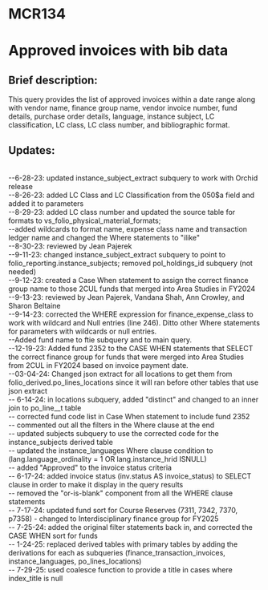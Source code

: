 # MCR134

# Approved invoices with bib data  
<p>
  
## Brief description:
This query provides the list of approved invoices within a date range along with vendor name, finance group name, vendor invoice number, fund details, purchase order details, language, instance subject, LC classification, LC class, LC class number, and bibliographic format. 
<p>
  
## Updates:

<br>--6-28-23: updated instance_subject_extract subquery to work with Orchid release
<br>--8-26-23: added LC Class and LC Classification from the 050$a field and added it to parameters
<br>--8-29-23: added LC class number and updated the source table for formats to vs_folio_physical_material_formats;
<br>--added wildcards to format name, expense class name and transaction ledger name and changed the Where statements to "ilike"
<br>--8-30-23: reviewed by Jean Pajerek
<br>--9-11-23: changed instance_subject_extract subquery to point to folio_reporting.instance_subjects; removed pol_holdings_id subquery (not needed)
<br>--9-12-23: created a Case When statement to assign the correct finance group name to those 2CUL funds that merged into Area Studies in FY2024
<br>--9-13-23: reviewed by Jean Pajerek, Vandana Shah, Ann Crowley, and Sharon Beltaine
<br>--9-14-23: corrected the WHERE expression for finance_expense_class to work with wildcard and Null entries (line 246). Ditto other Where statements for parameters with wildcards or null entries.
<br>--Added fund name to ftie subquery and to main query.
<br>--12-19-23: Added fund 2352 to the CASE WHEN statements that SELECT the correct finance group for funds that were merged into Area Studies from 2CUL in FY2024 based on invoice payment date.
<br>--03-04-24: Changed json extract for all locations to get them from folio_derived.po_lines_locations since it will ran before other tables that use json extract
<br>-- 6-14-24: in locations subquery, added "distinct" and changed to an inner join to po_line__t table
<br>	-- corrected fund code list in Case When statement to include fund 2352
<br>	-- commented out all the filters in the Where clause at the end
<br>	-- updated subjects subquery to use the corrected code for the instance_subjects derived table
<br>	-- updated the instance_languages Where clause condition to (lang.language_ordinality = 1 OR lang.instance_hrid ISNULL)
<br>	-- added "Approved" to the invoice status criteria
<br>-- 6-17-24: added invoice status (inv.status AS invoice_status) to SELECT clause in order to make it display in the query results
<br>	-- removed the "or-is-blank" component from all the WHERE clause statements
<br>-- 7-17-24: updated fund sort for Course Reserves (7311, 7342, 7370, p7358) - changed to Interdisciplinary finance group for FY2025
<br>-- 7-25-24: added the original filter statements back in, and corrected the CASE WHEN sort for funds
<br>-- 1-24-25: replaced derived tables with primary tables by adding the derivations for each as subqueries (finance_transaction_invoices, instance_languages, po_lines_locations)
<br>-- 7-29-25: used coalesce function to provide a title in cases where index_title is null





